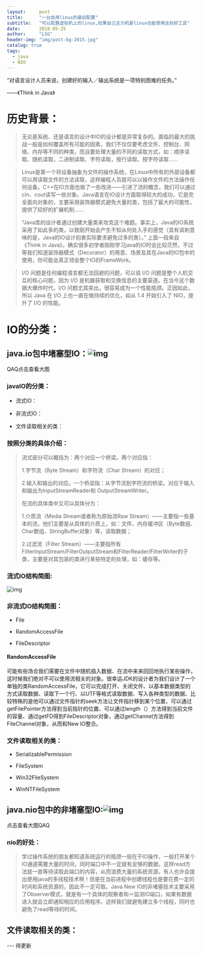 ```yaml
---
layout:     post
title:      "一台自用linux的最初配置"
subtitle:   "可以配置虚拟机上的linux,如果自己主力机是linux也能使用这些好工具"
date:       2018-05-25
author:     "LSG"
header-img: "img/post-bg-2015.jpg"
catalog: true
tags:
  - java
  - NIO
---
```


 “对语言设计人员来说，创建好的输入／输出系统是一项特别困难的任务。”



――《Think in Java》



# 历史背景：

>    无论是系统、还是语言的设计中IO的设计都是异常复杂的。面临的最大的挑战一般是如何覆盖所有可能的因素，我们不仅仅要考虑文件、控制台、网络、内存等不同的种类，而且要处理大量的不同的读取方式，如：顺序读取、随机读取，二进制读取、字符读取，按行读取、按字符读取……

> ​    Linux是第一个将设备抽象为文件的操作系统，在Linux中所有的外部设备都可以用读取文件的方法读取，这样编程人员就可以以操作文件的方法操作任何设备。C++在IO方面也做了一些改进――引进了流的概念，我们可以通过cin、cout读写一些对象。Java语言在IO设计方面取得较大的成功，它是完全面向对象的，主要采用装饰器模式避免大量的类，包括了最大的可能性，提供了较好的扩展机制……
>
> 
>
> ​    “Java库的设计者通过创建大量类来攻克这个难题。事实上，Java的IO系统采用了如此多的类，以致刚开始会产生不知从何处入手的感觉（具有讽刺意味的是，Java的IO设计初衷实际要求避免过多的类）。” 上面一段来自《Think in Java》，确实很多初学者刚刚学习java的IO时会比较茫然，不过等我们知道装饰器模式（Decorator）的用意、场景及其在Java的IO包中的使用，你可能会真正领会整个IO的FrameWork。

> I/O 问题是任何编程语言都无法回避的问题，可以说 I/O 问题是整个人机交互的核心问题，因为 I/O 是机器获取和交换信息的主要渠道。在当今这个数据大爆炸时代，I/O 问题尤其突出，很容易成为一个性能瓶颈。正因如此，所以 Java 在 I/O 上也一直在做持续的优化，如从 1.4 开始引入了 NIO，提升了 I/O 的性能。

# IO的分类：

## java.io包中堵塞型IO：![img](https://cdn.nlark.com/yuque/0/2018/png/152121/1533209227847-8d08091a-1952-454f-8e4c-da8803384666.png?x-oss-process=image/resize,w_1500)

QAQ点击查看大图

### javaIO的分类：

- 流式IO：

- 非流式IO：

- 文件读取相关的类：

### 按照分类的具体介绍：

>  流式部分可以概括为：两个对应一个桥梁。两个对应指：
>
> 1.字节流（Byte Stream）和字符流（Char Stream）的对应；
>
> 2.输入和输出的对应。一个桥梁指：从字节流到字符流的桥梁。对应于输入和输出为InputStreamReader和                  OutputStreamWriter。
>
> 
>
>  在流的具体类中又可以具体分为：
>
> 1.介质流（Media Stream或者称为原始流Raw Stream）――主要指一些基本的流，他们主要是从具体的介质上，如：文件、内存缓冲区（Byte数组、Char数组、StringBuffer对象）等，读取数据；
>
> 2.过滤流（Filter Stream）――主要指所有FilterInputStream/FilterOutputStream和FilterReader/FilterWriter的子类，主要是对其包装的类进行某些特定的处理，如：缓存等。

### 流式IO结构简图:



![img](https://cdn.nlark.com/yuque/0/2018/png/152121/1533211431302-ce0bf6e7-62b7-441a-b2fd-0c0f935e3071.png)

### 非流式IO结构简图：

- File

- RandomAccessFile

- FileDescriptor

#### RandomAccessFile

   可能有些场合我们需要在文件中随机插入数据、在流中来来回回地执行某些操作，这时候我们绝对不可以使用流相关的对象。很幸运JDK的设计者为我们设计了一个单独的类RandomAccessFile，它可以完成打开、关闭文件、以基本数据类型的方式读取数据、读取下一个行、以UTF等格式读取数据、写入各种类型的数据、比较特殊的是他可以通过文件指针的seek方法让文件指针移到某个位置，可以通过getFilePointer方法得到当前指针的位置、可以通过length（）方法得到当前文件的容量、通过getFD得到FileDescriptor对象，通过getChannel方法得到FileChannel对象，从而和New IO整合。

### 文件读取相关的类：

- SerializablePermission

- FileSystem

- Win32FileSystem

- WinNTFileSystem









## java.nio包中的非堵塞型IO:![img](https://cdn.nlark.com/yuque/0/2018/png/152121/1533209578753-db11b31d-d945-47de-97be-aeb8a55dc028.png?x-oss-process=image/resize,w_1500)

点击查看大图QAQ



### nio的好处：

> 学过操作系统的朋友都知道系统运行的瓶颈一般在于IO操作，一般打开某个IO通道需要大量的时间，同时端口中不一定就有足够的数据，这样read方法就一直等待读取此端口的内容，从而浪费大量的系统资源。有人也许会提出使用java的多线程技术啊！但是在当前进程中创建线程也是要花费一定的时间和系统资源的，因此不一定可取。Java New IO的非堵塞技术主要采用了Observer模式，就是有一个具体的观察者和＝监测IO端口，如果有数据进入就会立即通知相应的应用程序。这样我们就避免建立多个线程，同时也避免了read等待的时间。

## 文件读取相关的类：

--- 待更新

